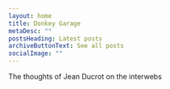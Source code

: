 ```yaml
---
layout: home
title: Donkey Garage
metaDesc: ""
postsHeading: Latest posts
archiveButtonText: See all posts
socialImage: ""
---
```


The thoughts of Jean Ducrot on the interwebs
